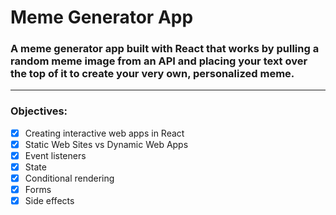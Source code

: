 # Meme Generator App

### A meme generator app built with React that works by pulling a random meme image from an API and placing your text over the top of it to create your very own, personalized meme.

-----

<h3>Objectives:</h3>

- [x] Creating interactive web apps in React
- [x] Static Web Sites vs Dynamic Web Apps
- [x] Event listeners
- [x] State
- [x] Conditional rendering
- [x] Forms
- [x] Side effects
